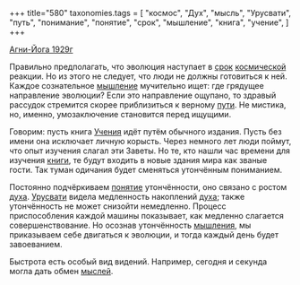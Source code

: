 +++
title="580"
taxonomies.tags = [
 "космос",
 "Дух",
 "мысль",
 "Урусвати",
 "путь",
 "понимание",
 "понятие",
 "срок",
 "мышление",
 "книга",
 "учение",
]
+++

[Агни-Йога 1929г](/agni/1929)

Правильно предполагать, что эволюция наступает в [срок](/tags/срок) [космической](/tags/космос) реакции. Но из этого не следует, что люди не должны готовиться к ней. Каждое сознательное [мышление](/tags/мышление) мучительно ищет: где грядущее направление эволюции? Если это направление ощупано, то здравый рассудок стремится скорее приблизиться к верному [пути](/tags/путь). Не мистика, но, именно, умозаключение становится перед ищущими.   

Говорим: пусть книга [Учения](/tags/учение) идёт путём обычного издания. Пусть без имени она исключает личную корысть. Через немного лет люди поймут, что опыт изучения слагал эти Заветы. Но те, кто нашли час времени для изучения [книги](/tags/книга), те будут входить в новые здания мира как званые гости. Так туман одичания будет сменяться утончённым пониманием.   

Постоянно подчёркиваем [понятие](/tags/понятие) утончённости, оно связано с ростом [духа](/tags/Дух). [Урусвати](/tags/Урусвати) видела медленность накоплений [духа](/tags/Дух); также утончённость не может снизойти немедленно. Процесс приспособления каждой машины показывает, как медленно слагается совершенствование. Но осознав утончённость [мышления](/tags/мышление), мы приказываем себе двигаться к эволюции, и тогда каждый день будет завоеванием.   

Быстрота есть особый вид видений. Например, сегодня и секунда могла дать обмен [мыслей](/tags/мысль).